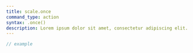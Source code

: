 ```yaml
---
title: scale.once
command_type: action
syntax: .once()
description: Lorem ipsum dolor sit amet, consectetur adipiscing elit.
---
```


```javascript
// example
```
